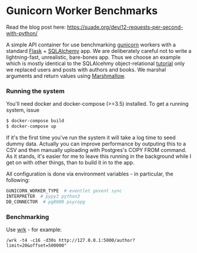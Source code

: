 # Gunicorn Worker Benchmarks

Read the blog post here: https://suade.org/dev/12-requests-per-second-with-python/

A simple API container for use benchmarking [gunicorn](https://gunicorn.org/) workers with a standard [Flask](http://flask.pocoo.org/) + [SQLAlchemy](https://www.sqlalchemy.org/) app. We are deliberately careful not to write a lightning-fast, unrealistic, bare-bones app. Thus we choose an example which is mostly identical to the SQLAlcehmy object-relational [tutorial](https://docs.sqlalchemy.org/en/latest/orm/tutorial.html) only we replaced users and posts with authors and books. We marshal arguments and return values using [Marshmallow](https://marshmallow.readthedocs.io/en/3.0/).

### Running the system

You'll need docker and docker-compose (>=3.5) installed. To get a running system, issue
```bash
$ docker-compose build
$ docker-compose up
```

If it's the first time you've run the system it will take a log time to seed dummy data.
Actually you can improve performance by outputing this to a CSV and then manually uploading with Postgres's COPY FROM command. As it stands, it's easier for me to leave this running in the background while I get on with other things, than to build it in to the app.

All configuration is done via environment variables - in particular, the following:
```bash
GUNICORN_WORKER_TYPE  # eventlet gevent sync
INTERPRETER  # pypy3 python3
DB_CONNECTOR  # pg8000 psycopg
```

### Benchmarking

Use [wrk](https://github.com/wg/wrk) - for example:
```
/wrk -t4 -c16 -d30s http://127.0.0.1:5000/author?limit=20&offset=500000"
```
